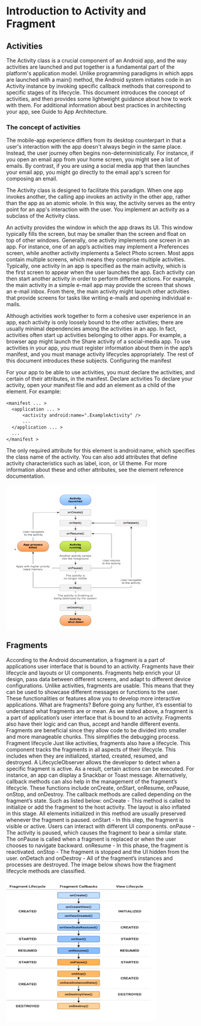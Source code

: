 # Introduction to Activity and Fragment

## Activities

The Activity class is a crucial component of an Android app, and the way activities are launched and put together is a fundamental part of the platform's application model. Unlike programming paradigms in which apps are launched with a main() method, the Android system initiates code in an Activity instance by invoking specific callback methods that correspond to specific stages of its lifecycle.
This document introduces the concept of activities, and then provides some lightweight guidance about how to work with them. For additional information about best practices in architecting your app, see Guide to App Architecture.

### The concept of activities
The mobile-app experience differs from its desktop counterpart in that a user's interaction with the app doesn't always begin in the same place. Instead, the user journey often begins non-deterministically. For instance, if you open an email app from your home screen, you might see a list of emails. By contrast, if you are using a social media app that then launches your email app, you might go directly to the email app's screen for composing an email.

The Activity class is designed to facilitate this paradigm. When one app invokes another, the calling app invokes an activity in the other app, rather than the app as an atomic whole. In this way, the activity serves as the entry point for an app's interaction with the user. You implement an activity as a subclass of the Activity class.

An activity provides the window in which the app draws its UI. This window typically fills the screen, but may be smaller than the screen and float on top of other windows. Generally, one activity implements one screen in an app. For instance, one of an app’s activities may implement a Preferences screen, while another activity implements a Select Photo screen.
Most apps contain multiple screens, which means they comprise multiple activities. Typically, one activity in an app is specified as the main activity, which is the first screen to appear when the user launches the app. Each activity can then start another activity in order to perform different actions. For example, the main activity in a simple e-mail app may provide the screen that shows an e-mail inbox. From there, the main activity might launch other activities that provide screens for tasks like writing e-mails and opening individual e-mails.

Although activities work together to form a cohesive user experience in an app, each activity is only loosely bound to the other activities; there are usually minimal dependencies among the activities in an app. In fact, activities often start up activities belonging to other apps. For example, a browser app might launch the Share activity of a social-media app.
To use activities in your app, you must register information about them in the app’s manifest, and you must manage activity lifecycles appropriately. The rest of this document introduces these subjects.
Configuring the manifest 

For your app to be able to use activities, you must declare the activities, and certain of their attributes, in the manifest.
Declare activities
To declare your activity, open your manifest file and add an <activity> element as a child of the <application> element. For example:


```android
<manifest ... >
  <application ... >
      <activity android:name=".ExampleActivity" />
      ...
  </application ... >
  ...
</manifest >

```

The only required attribute for this element is android:name, which specifies the class name of the activity. You can also add attributes that define activity characteristics such as label, icon, or UI theme. For more information about these and other attributes, see the <activity> element reference documentation.

<img align="center" src="./images/acitivity.png" width=400>

## Fragments

According to the Android documentation, a fragment is a part of applications user interface that is bound to an activity. Fragments have their lifecycle and layouts or UI components. Fragments help enrich your UI design, pass data between different screens, and adapt to different device configurations.
Unlike activities, fragments are usable. This means that they can be used to showcase different messages or functions to the user. These functionalities or features allow you to develop more interactive applications.
What are fragments?
Before going any further, it’s essential to understand what fragments are or mean. As we stated above, a fragment is a part of application’s user interface that is bound to an activity. Fragments also have their logic and can thus, accept and handle different events. Fragments are beneficial since they allow code to be divided into smaller and more manageable chunks.
This simplifies the debugging process.
Fragment lifecycle
Just like activities, fragments also have a lifecycle. This component tracks the fragments in all aspects of their lifecycle. This includes when they are initialized, started, created, resumed, and destroyed. A LifecycleObserver allows the developer to detect when a specific fragment is active. As a result, certain actions can be executed. For instance, an app can display a Snackbar or Toast message.
Alternatively, callback methods can also help in the management of the fragment’s lifecycle. These functions include onCreate, onStart, onResume, onPause, onStop, and onDestroy. The callback methods are called depending on the fragment’s state.
Such as listed below: onCreate - This method is called to initialize or add the fragment to the host activity. The layout is also inflated in this stage. All elements initialized in this method are usually preserved whenever the fragment is paused. onStart - In this step, the fragment is visible or active. Users can interact with different UI components. onPause - The activity is paused, which causes the fragment to bear a similar state. The onPause is called when a fragment is replaced or when the user chooses to navigate backward. onResume - In this phase, the fragment is reactivated. onStop - The fragment is stopped and the UI hidden from the user. onDetach and onDestroy - All of the fragment’s instances and processes are destroyed.
The image below shows how the fragment lifecycle methods are classified.

<img align="center" src="./images/fragment.png" width=400>


